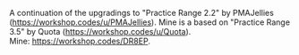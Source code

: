 A continuation of the upgradings to "Practice Range 2.2" by PMAJellies (https://workshop.codes/u/PMAJellies). Mine is a based on "Practice Range 3.5" by Quota (https://workshop.codes/u/Quota).<br>
Mine: https://workshop.codes/DR8EP.
